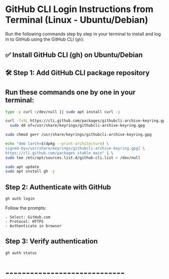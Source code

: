 # GitHub CLI Login Instructions from Terminal (Linux - Ubuntu/Debian)

Run the following commands step by step in your terminal to install and log in to GitHub using the GitHub CLI (`gh`):


## ✅ Install GitHub CLI (gh) on Ubuntu/Debian
## 🛠️ Step 1: Add GitHub CLI package repository
## Run these commands one by one in your terminal:
```bash
type -p curl >/dev/null || sudo apt install curl -y

curl -fsSL https://cli.github.com/packages/githubcli-archive-keyring.gpg | \
  sudo dd of=/usr/share/keyrings/githubcli-archive-keyring.gpg

sudo chmod go+r /usr/share/keyrings/githubcli-archive-keyring.gpg

echo "deb [arch=$(dpkg --print-architecture) \
signed-by=/usr/share/keyrings/githubcli-archive-keyring.gpg] \
https://cli.github.com/packages stable main" | \
sudo tee /etc/apt/sources.list.d/github-cli.list > /dev/null

sudo apt update
sudo apt install gh -y
```
## Step 2: Authenticate with GitHub
```
gh auth login
```
Follow the prompts:
```
- Select: GitHub.com
- Protocol: HTTPS
- Authenticate in browser
```
## Step 3: Verify authentication
```
gh auth status
```
# -----------------------------

